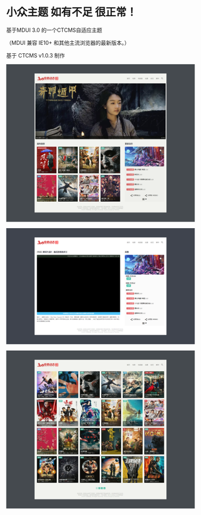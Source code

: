 # 小众主题 如有不足 很正常！
基于MDUI 3.0 的一个CTCMS自适应主题

（MDUI 兼容 IE10+ 和其他主流浏览器的最新版本。）

基于 CTCMS v1.0.3 制作


![bq.gif][1]

![1.jpg][2]

![1.jpg][3]


  [1]: https://github.com/Tamshen/ctcms_template_default9527/blob/master/test.png?raw=true
  [2]: https://github.com/Tamshen/ctcms_template_default9527/blob/master/test2.png?raw=true
  [3]: https://github.com/Tamshen/ctcms_template_default9527/blob/master/test3.png?raw=true
  
